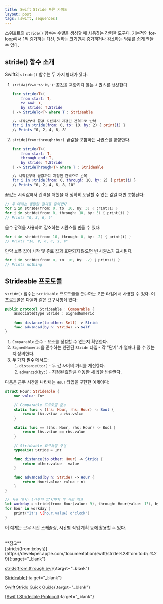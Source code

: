 ```yaml
---
title: Swift Stride 빠른 가이드
layout: post
tags: [swift, sequences]
---
```


스위프트의 `stride()` 함수는 수열을 생성할 때 사용하는 강력한 도구다. 기본적인 for-loop에서 1씩 증가하는 대신, 원하는 크기만큼 증가하거나 감소하는 범위를 쉽게 만들 수 있다.

## stride() 함수 소개
Swift의 `stride()` 함수는 두 가지 형태가 있다:

1. `stride(from:to:by:)`: 끝값을 포함하지 않는 시퀀스를 생성한다.
   ```swift
   func stride<T>(
       from start: T,
       to end: T,
       by stride: T.Stride
   ) -> StrideTo<T> where T : Strideable
   
   // 시작값부터 끝값 직전까지 지정된 간격으로 반복
   for i in stride(from: 0, to: 10, by: 2) { print(i) }
   // Prints "0, 2, 4, 6, 8"
   ```
2. `stride(from:through:by:)`: 끝값을 포함하는 시퀀스를 생성한다.
   ```swift
   func stride<T>(
       from start: T,
       through end: T,
       by stride: T.Stride
   ) -> StrideThrough<T> where T : Strideable
   
   // 시작값부터 끝값까지 지정된 간격으로 반복
   for i in stride(from: 0, through: 10, by: 2) { print(i) }
   // Prints "0, 2, 4, 6, 8, 10"
   ```

끝값은 시작값에서 간격을 더했을 때 정확히 도달할 수 있는 값일 때만 포함된다:
```swift
// 두 예제는 동일한 결과를 출력한다
for i in stride(from: 0, to: 10, by: 3) { print(i) }
for i in stride(from: 0, through: 10, by: 3) { print(i) }
// Prints "0, 3, 6, 9"
```

음수 간격을 사용하여 감소하는 시퀀스를 만들 수 있다:
```swift
for i in stride(from: 10, through: 0, by: -2) { print(i) }
// Prints "10, 8, 6, 4, 2, 0"
```

만약 보폭 값이 시작 및 종료 값과 호환되지 않으면 빈 시퀀스가 표시된다.
```swift
for i in stride(from: 0, to: 10, by: -2) { print(i) }
// Prints nothing
```

## Strideable 프로토콜
`stride()` 함수는 `Strideable` 프로토콜을 준수하는 모든 타입에서 사용할 수 있다. 이 프로토콜은 다음과 같은 요구사항이 있다:

```swift
public protocol Strideable : Comparable {
    associatedtype Stride : SignedNumeric
    
    func distance(to other: Self) -> Stride
    func advanced(by n: Stride) -> Self
}
```

1. `Comparable` 준수 - 요소를 정렬할 수 있는지 확인한다.
2. `SignedNumeric`을 준수하는 연관된 `Stride` 타입 - 각 "단계"가 얼마나 클 수 있는지 정의한다.
3. 두 가지 필수 메서드:
   1. `distance(to:)` - 두 값 사이의 거리를 계산한다.
   2. `advanced(by:)` - 지정된 값만큼 이동한 새 값을 반환한다.

다음은 근무 시간을 나타내는 `Hour` 타입을 구현한 예제이다:
```swift
struct Hour: Strideable {
    var value: Int
    
    // Comparable 프로토콜 준수
    static func < (lhs: Hour, rhs: Hour) -> Bool {
        return lhs.value < rhs.value
    }
    
    static func == (lhs: Hour, rhs: Hour) -> Bool {
        return lhs.value == rhs.value
    }
    
    // Strideable 요구사항 구현
    typealias Stride = Int
    
    func distance(to other: Hour) -> Stride {
        return other.value - value
    }
    
    func advanced(by n: Stride) -> Hour {
        return Hour(value: value + n)
    }
}

// 사용 예시: 9시부터 17시까지 매 시간 체크
let workday = stride(from: Hour(value: 9), through: Hour(value: 17), by: 1)
for hour in workday {
    print("It's \(hour.value) o'clock")
}
```
이 예제는 근무 시간 스케줄링, 시간별 작업 계획 등에 활용할 수 있다.

<br>
**참고**
<br>
[stride\(from:to:by:\)](https://developer.apple.com/documentation/swift/stride%28from:to:by:%29){:target="_blank"}

[stride\(from:through:by:\)](https://developer.apple.com/documentation/swift/stride%28from:through:by:%29){:target="_blank"}

[Strideable](https://developer.apple.com/documentation/swift/strideable){:target="_blank"}

[Swift Stride Quick Guide](https://useyourloaf.com/blog/swift-stride-quick-guide/){:target="_blank"}

[\[Swift\] Strideable Protocol](https://min-i0212.tistory.com/39){:target="_blank"}